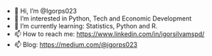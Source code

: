 - 👋 Hi, I’m @Igorps023
- 👀 I’m interested in Python, Tech and Economic Development
- 🌱 I’m currently learning: Statistics, Python and R.
- 📫 How to reach me: https://www.linkedin.com/in/igorsilvamspd/
- 📫 Blog: https://medium.com/@igorps023

<!---
Igorps023/Igorps023 is a ✨ special ✨ repository because its `README.md` (this file) appears on your GitHub profile.
You can click the Preview link to take a look at your changes.
--->
